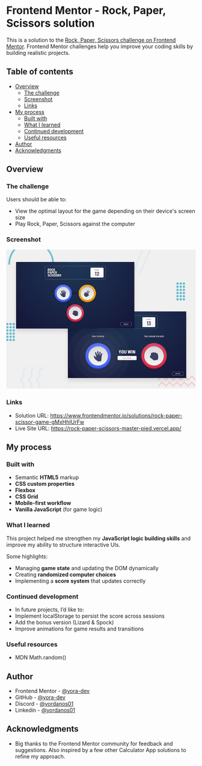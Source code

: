 # Frontend Mentor - Rock, Paper, Scissors solution

This is a solution to the [Rock, Paper, Scissors challenge on Frontend Mentor](https://www.frontendmentor.io/challenges/rock-paper-scissors-game-pTgwgvgH). Frontend Mentor challenges help you improve your coding skills by building realistic projects.

## Table of contents

- [Overview](#overview)
  - [The challenge](#the-challenge)
  - [Screenshot](#screenshot)
  - [Links](#links)
- [My process](#my-process)
  - [Built with](#built-with)
  - [What I learned](#what-i-learned)
  - [Continued development](#continued-development)
  - [Useful resources](#useful-resources)
- [Author](#author)
- [Acknowledgments](#acknowledgments)

## Overview

### The challenge

Users should be able to:

- View the optimal layout for the game depending on their device's screen size
- Play Rock, Paper, Scissors against the computer
<!-- - Maintain the state of the score after refreshing the browser  -->

### Screenshot

![](./preview.jpg)

### Links

- Solution URL: https://www.frontendmentor.io/solutions/rock-paper-scissor-game-gMxHhIUrFw
- Live Site URL: https://rock-paper-scissors-master-pied.vercel.app/

## My process

### Built with

- Semantic **HTML5** markup
- **CSS custom properties**
- **Flexbox**
- **CSS Grid**
- **Mobile-first workflow**
- **Vanilla JavaScript** (for game logic)

### What I learned

This project helped me strengthen my **JavaScript logic building skills** and improve my ability to structure interactive UIs.

Some highlights:

- Managing **game state** and updating the DOM dynamically
- Creating **randomized computer choices**
- Implementing a **score system** that updates correctly

### Continued development

- In future projects, I’d like to:
- Implement localStorage to persist the score across sessions
- Add the bonus version (Lizard & Spock)
- Improve animations for game results and transitions

### Useful resources

- MDN Math.random()

## Author

- Frontend Mentor - [@yora-dev](https://www.frontendmentor.io/profile/yora-dev)
- GitHub - [@yora-dev](https://github.com/yora-dev)
- Discord - [@yordanos01](https://discord.com/users/1417132259563147407)
- Linkedin - [@yordanos01](https://www.linkedin.com/in/yordanos01?utm_source=share&utm_campaign=share_via&utm_content=profile&utm_medium=android_app)

## Acknowledgments

- Big thanks to the Frontend Mentor community for feedback and suggestions. Also inspired by a few other Calculator App solutions to refine my approach.
